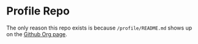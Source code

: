 # Profile Repo

The only reason this repo exists is because `/profile/README.md` shows up on the [Github Org page](https://github.com/ShieldedLabs/).
